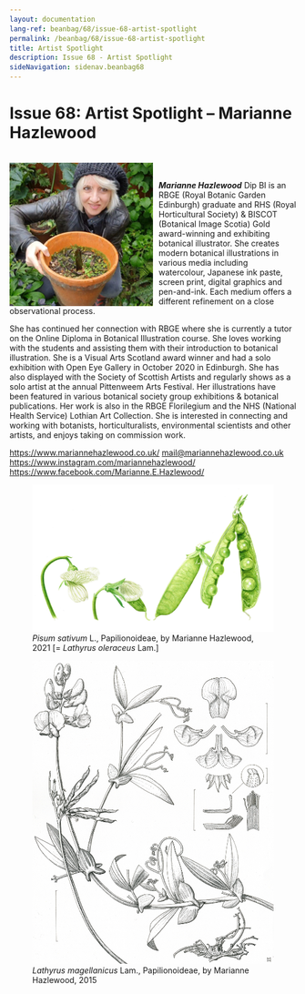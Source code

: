 ```yaml
---
layout: documentation
lang-ref: beanbag/68/issue-68-artist-spotlight
permalink: /beanbag/68/issue-68-artist-spotlight
title: Artist Spotlight
description: Issue 68 - Artist Spotlight
sideNavigation: sidenav.beanbag68
---
```


# Issue 68: Artist Spotlight – Marianne Hazlewood

<br />
	<img src="/assets/images/68/AS-1_MarianneHazlewood.jpg" alt="Portrait of Marianne Hazlewood" width="50%" align="left" style="margin: 0px 10px 0px 0px">
<br />

***Marianne Hazlewood*** Dip BI is an RBGE (Royal Botanic Garden Edinburgh) graduate and RHS (Royal Horticultural Society) & BISCOT (Botanical Image Scotia) Gold award-winning and exhibiting botanical illustrator. She creates modern botanical illustrations in various media including watercolour, Japanese ink paste, screen print, digital graphics and pen-and-ink. Each medium offers a different refinement on a close observational process. 

She has continued her connection with RBGE where she is currently a tutor on the Online Diploma in Botanical Illustration course. She loves working with the students and assisting them with their introduction to botanical illustration. She is a Visual Arts Scotland award winner and had a solo exhibition with Open Eye Gallery in October 2020 in Edinburgh. She has also displayed with the Society of Scottish Artists and regularly shows as a solo artist at the annual Pittenweem Arts Festival. Her illustrations have been featured in various botanical society group exhibitions & botanical publications. Her work is also in the RBGE Florilegium and the NHS (National Health Service) Lothian Art Collection. She is interested in connecting and working with botanists, horticulturalists, environmental scientists and other artists, and enjoys taking on commission work. 

<https://www.mariannehazlewood.co.uk/> 
<mail@mariannehazlewood.co.uk> 
<https://www.instagram.com/mariannehazlewood/> 
<https://www.facebook.com/Marianne.E.Hazlewood/> 


<figure>
	<img src="/assets/images/68/AS-2_Pisumsativum2021-MarianneHazlewood.jpg" alt="Pisum sativum L.">
	<figcaption><i>Pisum sativum</i> L., Papilionoideae, by Marianne Hazlewood, 2021 [= <i>Lathyrus oleraceus</i> Lam.]</figcaption>
</figure>


<figure>
	<img src="/assets/images/68/AS-3_Lathyrusmagellanicus-2015-MarianneHazlewood.jpg" alt="Lathyrus magellanicus Lam.">
	<figcaption><i>Lathyrus magellanicus</i> Lam., Papilionoideae, by Marianne Hazlewood, 2015</figcaption>
</figure>

